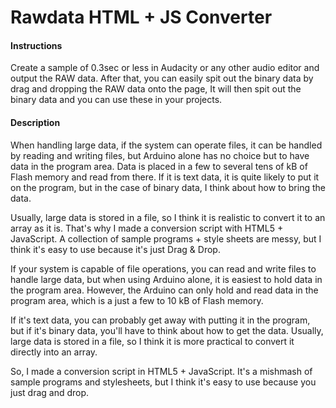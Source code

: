 # Rawdata HTML + JS Converter

#### Instructions

Create a sample of 0.3sec or less in Audacity or any other audio editor and output the RAW data. After that, you can easily spit out the binary data by drag and dropping the RAW data onto the page, It will then spit out the binary data and you can use these in your projects.

#### Description

When handling large data, if the system can operate files, it can be handled by reading and writing files, but Arduino alone has no choice but to have data in the program area.
Data is placed in a few to several tens of kB of Flash memory and read from there.
If it is text data, it is quite likely to put it on the program, but in the case of binary data, I think about how to bring the data.

Usually, large data is stored in a file, so I think it is realistic to convert it to an array as it is.
That's why I made a conversion script with HTML5 + JavaScript.
A collection of sample programs + style sheets are messy, but I think it's easy to use because it's just Drag & Drop.

If your system is capable of file operations, you can read and write files to handle large data, but when using Arduino alone, it is easiest to hold data in the program area.
However, the Arduino can only hold and read data in the program area, which is a just a few to 10 kB of Flash memory.

If it's text data, you can probably get away with putting it in the program, but if it's binary data, you'll have to think about how to get the data.
Usually, large data is stored in a file, so I think it is more practical to convert it directly into an array.

So, I made a conversion script in HTML5 + JavaScript.
It's a mishmash of sample programs and stylesheets, but I think it's easy to use because you just drag and drop.

